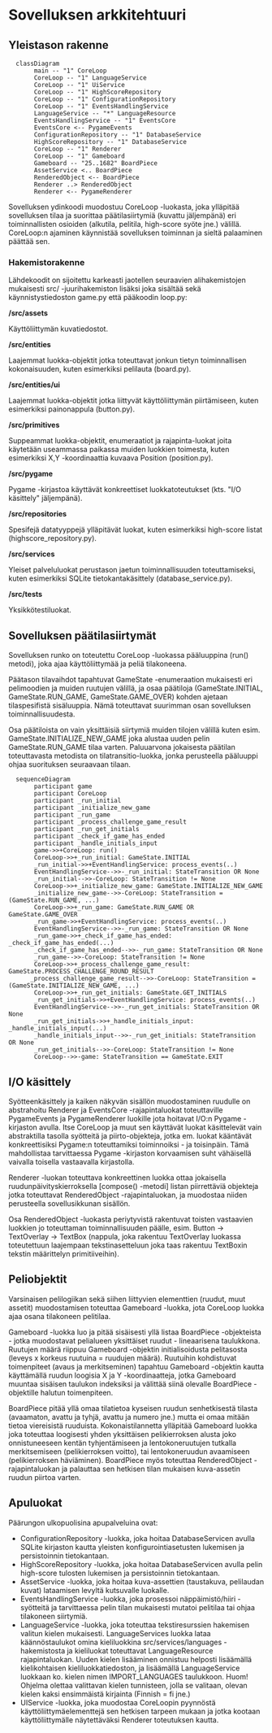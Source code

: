 # Sovelluksen arkkitehtuuri

## Yleistason rakenne

```mermaid
  classDiagram
       main -- "1" CoreLoop
       CoreLoop -- "1" LanguageService
       CoreLoop -- "1" UiService
       CoreLoop -- "1" HighScoreRepository
       CoreLoop -- "1" ConfigurationRepository
       CoreLoop -- "1" EventsHandlingService
       LanguageService -- "*" LanguageResource
       EventsHandlingService -- "1" EventsCore
       EventsCore <-- PygameEvents
       ConfigurationRepository -- "1" DatabaseService
       HighScoreRepository -- "1" DatabaseService
       CoreLoop -- "1" Renderer
       CoreLoop -- "1" Gameboard
       Gameboard -- "25..1682" BoardPiece
       AssetService <.. BoardPiece
       RenderedObject <-- BoardPiece
       Renderer ..> RenderedObject
       Renderer <-- PygameRenderer
```

Sovelluksen ydinkoodi muodostuu CoreLoop -luokasta, joka ylläpitää sovelluksen tilaa ja suorittaa päätilasiirtymiä (kuvattu jäljempänä) eri toiminnallisten osioiden (alkutila, pelitila, high-score syöte jne.) välillä. CoreLoop:n ajaminen käynnistää sovelluksen toiminnan ja sieltä palaaminen päättää sen.

### Hakemistorakenne

Lähdekoodit on sijoitettu karkeasti jaotellen seuraavien alihakemistojen mukaisesti src/ -juurihakemiston lisäksi joka sisältää sekä käynnistystiedoston game.py että pääkoodin loop.py:

**/src/assets**

Käyttöliittymän kuvatiedostot.

**/src/entities**

Laajemmat luokka-objektit jotka toteuttavat jonkun tietyn toiminnallisen kokonaisuuden, kuten esimerkiksi pelilauta (board.py).

**/src/entities/ui**

Laajemmat luokka-objektit jotka liittyvät käyttöliittymän piirtämiseen, kuten esimerkiksi painonappula (button.py).

**/src/primitives**

Suppeammat luokka-objektit, enumeraatiot ja rajapinta-luokat joita käytetään useammassa paikassa muiden luokkien toimesta, kuten esimerkiksi X,Y -koordinaattia kuvaava Position (position.py).

**/src/pygame**

Pygame -kirjastoa käyttävät konkreettiset luokkatoteutukset (kts. "I/O käsittely" jäljempänä).

**/src/repositories**

Spesifejä datatyyppejä ylläpitävät luokat, kuten esimerkiksi high-score listat (highscore_repository.py).

**/src/services**

Yleiset palveluluokat perustason jaetun toiminnallisuuden toteuttamiseksi, kuten esimerkiksi SQLite tietokantakäsittely (database_service.py).

**/src/tests**

Yksikkötestiluokat.

## Sovelluksen päätilasiirtymät

Sovelluksen runko on toteutettu CoreLoop -luokassa pääluuppina (run() metodi), joka ajaa käyttöliittymää ja peliä tilakoneena. 

Päätason tilavaihdot tapahtuvat GameState -enumeraation mukaisesti eri pelimoodien ja muiden ruutujen välillä, ja osaa päätiloja (GameState.INITIAL, GameState.RUN_GAME, GameState.GAME_OVER) kohden ajetaan tilaspesifistä sisäluuppia. Nämä toteuttavat suurimman osan sovelluksen toiminnallisuudesta. 

Osa päätiloista on vain yksittäisiä siirtymiä muiden tilojen välillä kuten esim. GameState.INITIALIZE_NEW_GAME joka alustaa uuden pelin GameState.RUN_GAME tilaa varten. Paluuarvona jokaisesta päätilan toteuttavasta metodista on tilatransitio-luokka, jonka perusteella pääluuppi ohjaa suorituksen seuraavaan tilaan.

```mermaid
  sequenceDiagram
       participant game
       participant CoreLoop
       participant _run_initial
       participant _initialize_new_game
       participant _run_game
       participant _process_challenge_game_result
       participant _run_get_initials
       participant _check_if_game_has_ended
       participant _handle_initials_input
       game->>+CoreLoop: run()
       CoreLoop->>+_run_initial: GameState.INITIAL
       _run_initial->>+EventHandlingService: process_events(..)
       EventHandlingService-->>-_run_initial: StateTransition OR None
       _run_initial-->>-CoreLoop: StateTransition != None
       CoreLoop->>+_initialize_new_game: GameState.INITIALIZE_NEW_GAME
       _initialize_new_game-->>-CoreLoop: StateTransition = (GameState.RUN_GAME, ...)
       CoreLoop->>+_run_game: GameState.RUN_GAME OR GameState.GAME_OVER
       _run_game->>+EventHandlingService: process_events(..)
       EventHandlingService-->>-_run_game: StateTransition OR None
       _run_game->>+_check_if_game_has_ended: _check_if_game_has_ended(...)
       _check_if_game_has_ended-->>-_run_game: StateTransition OR None
       _run_game-->>-CoreLoop: StateTransition != None
       CoreLoop->>+_process_challenge_game_result: GameState.PROCESS_CHALLENGE_ROUND_RESULT
      _process_challenge_game_result-->>-CoreLoop: StateTransition = (GameState.INITIALIZE_NEW_GAME, ...)
       CoreLoop->>+_run_get_initials: GameState.GET_INITIALS
       _run_get_initials->>+EventHandlingService: process_events(..)
       EventHandlingService-->>-_run_get_initials: StateTransition OR None
       _run_get_initials->>+_handle_initials_input: _handle_initials_input(...)
       _handle_initials_input-->>-_run_get_initials: StateTransition OR None
       _run_get_initials-->>-CoreLoop: StateTransition != None
       CoreLoop-->>-game: StateTransition == GameState.EXIT

```

## I/O käsittely

Syötteenkäsittely ja kaiken näkyvän sisällön muodostaminen ruudulle on abstrahoitu Renderer ja EventsCore -rajapintaluokat toteuttaville PygameEvents ja PygameRenderer luokille jota hoitavat I/O:n Pygame -kirjaston avulla. Itse CoreLoop ja muut sen käyttävät luokat käsittelevät vain abstraktilla tasolla syötteitä ja piirto-objekteja, jotka em. luokat kääntävät konkreettisiksi Pygame:n toteuttamiksi toiminnoiksi - ja toisinpäin. Tämä mahdollistaa tarvittaessa Pygame -kirjaston korvaamisen suht vähäisellä vaivalla toisella vastaavalla kirjastolla.

Renderer -luokan toteuttava konkreettinen luokka ottaa jokaisella ruudunpäivityskierroksella [compose() -metodi] listan piirrettäviä objekteja jotka toteuttavat RenderedObject -rajapintaluokan, ja muodostaa niiden perusteella sovellusikkunan sisällön.

Osa RenderedObject -luokasta periytyvistä rakentuvat toisten vastaavien luokkien jo toteuttaman toiminnallisuuden päälle, esim. Button -> TextOverlay -> TextBox (nappula, joka rakentuu TextOverlay luokassa toteutettuun laajempaan tekstinasetteluun joka taas rakentuu TextBoxin tekstin määrittelyn primitiiveihin).

## Peliobjektit

Varsinaisen pelilogiikan sekä siihen liittyvien elementtien (ruudut, muut assetit) muodostamisen toteuttaa Gameboard -luokka, jota CoreLoop luokka ajaa osana tilakoneen pelitilaa.

Gameboard -luokka luo ja pitää sisäisesti yllä listaa BoardPiece -objekteista - jotka muodostavat pelialueen yksittäiset ruudut - lineaarisena taulukkona. Ruutujen määrä riippuu Gameboard -objektin initialisoidusta pelitasosta (leveys x korkeus ruutuina = ruudujen määrä). Ruutuihin kohdistuvat toimenpiteet (avaus ja merkitseminen) tapahtuu Gameboard -objektin kautta käyttämällä ruudun loogisia X ja Y -koordinaatteja, jotka Gameboard muuntaa sisäisen taulukon indeksiksi ja välittää siinä olevalle BoardPiece -objektille halutun toimenpiteen. 

BoardPiece pitää yllä omaa tilatietoa kyseisen ruudun senhetkisestä tilasta (avaamaton, avattu ja tyhjä, avattu ja numero jne.) mutta ei omaa mitään tietoa viereisistä ruuduista. Kokonaistilannetta ylläpitää Gameboard luokka joka toteuttaa loogisesti yhden yksittäisen pelikierroksen alusta joko onnistuneeseen kentän tyhjentämiseen ja lentokoneruutujen tutkalla merkitsemiseen (pelikierroksen voitto), tai lentokoneruudun avaamiseen (pelikierroksen häviäminen). BoardPiece myös toteuttaa RenderedObject -rajapintaluokan ja palauttaa sen hetkisen tilan mukaisen kuva-assetin ruudun piirtoa varten.

## Apuluokat

Päärungon ulkopuolisina apupalveluina ovat:
- ConfigurationRepository -luokka, joka hoitaa DatabaseServicen avulla SQLite kirjaston kautta yleisten konfigurointiasetusten lukemisen ja persistoinnin tietokantaan.
- HighScoreRepository -luokka, joka hoitaa DatabaseServicen avulla pelin high-score tulosten lukemisen ja persistoinnin tietokantaan.
- AssetService -luokka, joka hoitaa kuva-assettien (taustakuva, pelilaudan kuvat) lataamisen levyltä kutsuvalle luokalle.
- EventsHandlingService -luokka, joka prosessoi näppäimistö/hiiri -syötteitä ja tarvittaessa pelin tilan mukaisesti mutatoi pelitilaa tai ohjaa tilakoneen siirtymiä.
- LanguageService -luokka, joka toteuttaa tekstiresurssien hakemisen valitun kielen mukaisesti. LanguageServices luokka lataa käännöstaulukot omina kieliluokkina src/services/languages -hakemistosta ja kieliluokat toteuttavat LanguageResource rajapintaluokan. Uuden kielen lisääminen onnistuu helposti lisäämällä kielikohtaisen kieliluokkatiedoston, ja lisäämällä LanguageService luokkaan ko. kielen nimen IMPORT_LANGUAGES taulukkoon. Huom! Ohjelma olettaa valittavan kielen tunnisteen, jolla se valitaan, olevan kielen kaksi ensimmäistä kirjainta (Finnish = fi jne.)
- UIService -luokka, joka muodostaa CoreLoopin pyynnöstä käyttöliittymäelementtejä sen hetkisen tarpeen mukaan ja jotka kootaan käyttöliittymälle näytettäväksi Renderer toteutuksen kautta.
